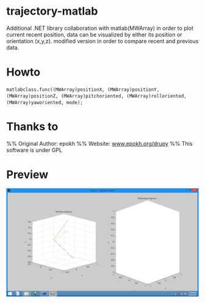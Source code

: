 # trajectory-matlab
Additional .NET library collaboration with matlab(MWArray) in order to plot current recent position, data can be visualized by either its position or orientation (x,y,z).
modified version in order to compare recent and previous data.

# Howto
`matlabclass.func((MWArray)positionX, (MWArray)positionY, (MWArray)positionZ, (MWArray)pitchoriented, (MWArray)rolloriented, (MWArray)yaworiented, mode);`

# Thanks to
%% Original Author: epokh
%% Website: www.epokh.org/drupy
%% This software is under GPL

# Preview
![alt text](https://raw.githubusercontent.com/muhkhoi/trajectory-matlab/master/Preview.png)
